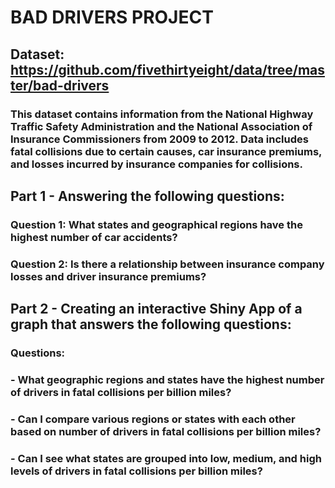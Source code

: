 # BAD DRIVERS PROJECT

## Dataset: https://github.com/fivethirtyeight/data/tree/master/bad-drivers
### This dataset contains information from the National Highway Traffic Safety Administration and the National Association of Insurance Commissioners from 2009 to 2012. Data includes fatal collisions due to certain causes, car insurance premiums, and losses incurred by insurance companies for collisions.

## Part 1 - Answering the following questions:
### Question 1: What states and geographical regions have the highest number of car accidents?
### Question 2: Is there a relationship between insurance company losses and driver insurance premiums?

## Part 2 - Creating an interactive Shiny App of a graph that answers the following questions:
### Questions:
###   - What geographic regions and states have the highest number of drivers in fatal collisions per billion miles?
###   - Can I compare various regions or states with each other based on number of drivers in fatal collisions per billion miles?
###   - Can I see what states are grouped into low, medium, and high levels of drivers in fatal collisions per billion miles?

